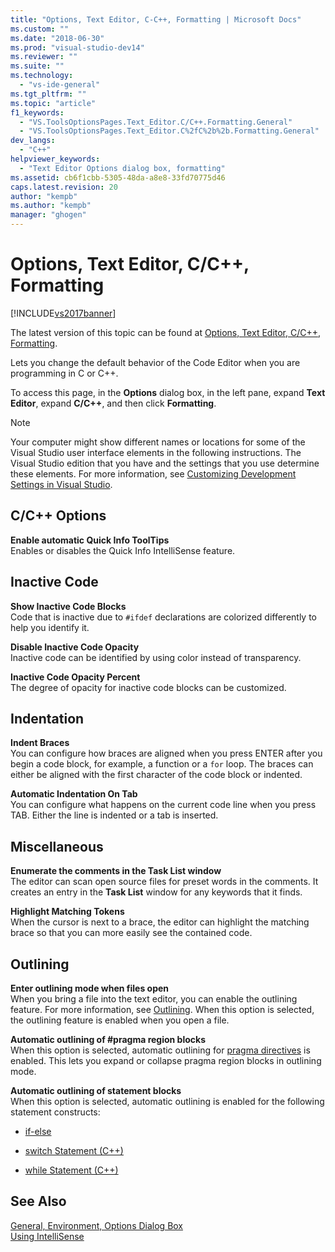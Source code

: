 ```yaml
---
title: "Options, Text Editor, C-C++, Formatting | Microsoft Docs"
ms.custom: ""
ms.date: "2018-06-30"
ms.prod: "visual-studio-dev14"
ms.reviewer: ""
ms.suite: ""
ms.technology: 
  - "vs-ide-general"
ms.tgt_pltfrm: ""
ms.topic: "article"
f1_keywords: 
  - "VS.ToolsOptionsPages.Text_Editor.C/C++.Formatting.General"
  - "VS.ToolsOptionsPages.Text_Editor.C%2fC%2b%2b.Formatting.General"
dev_langs: 
  - "C++"
helpviewer_keywords: 
  - "Text Editor Options dialog box, formatting"
ms.assetid: cb6f1cbb-5305-48da-a8e8-33fd70775d46
caps.latest.revision: 20
author: "kempb"
ms.author: "kempb"
manager: "ghogen"
---
```

# Options, Text Editor, C/C++, Formatting
[!INCLUDE[vs2017banner](../../includes/vs2017banner.md)]

The latest version of this topic can be found at [Options, Text Editor, C/C++, Formatting](https://docs.microsoft.com/visualstudio/ide/reference/options-text-editor-c-cpp-formatting).  
  
  
Lets you change the default behavior of the Code Editor when you are programming in C or C++.  
  
 To access this page, in the **Options** dialog box, in the left pane, expand **Text Editor**, expand **C/C++**, and then click **Formatting**.  
  
> [!NOTE]
>  Your computer might show different names or locations for some of the Visual Studio user interface elements in the following instructions. The Visual Studio edition that you have and the settings that you use determine these elements. For more information, see [Customizing Development Settings in Visual Studio](http://msdn.microsoft.com/en-us/22c4debb-4e31-47a8-8f19-16f328d7dcd3).  
  
## C/C++ Options  
 **Enable automatic Quick Info ToolTips**  
 Enables or disables the Quick Info IntelliSense feature.  
  
## Inactive Code  
 **Show Inactive Code Blocks**  
 Code that is inactive due to `#ifdef` declarations are colorized differently to help you identify it.  
  
 **Disable Inactive Code Opacity**  
 Inactive code can be identified by using color instead of transparency.  
  
 **Inactive Code Opacity Percent**  
 The degree of opacity for inactive code blocks can be customized.  
  
## Indentation  
 **Indent Braces**  
 You can configure how braces are aligned when you press ENTER after you begin a code block, for example, a function or a `for` loop. The braces can either be aligned with the first character of the code block or indented.  
  
 **Automatic Indentation On Tab**  
 You can configure what happens on the current code line when you press TAB. Either the line is indented or a tab is inserted.  
  
## Miscellaneous  
 **Enumerate the comments in the Task List window**  
 The editor can scan open source files for preset words in the comments. It creates an entry in the **Task List** window for any keywords that it finds.  
  
 **Highlight Matching Tokens**  
 When the cursor is next to a brace, the editor can highlight the matching brace so that you can more easily see the contained code.  
  
## Outlining  
 **Enter outlining mode when files open**  
 When you bring a file into the text editor, you can enable the outlining feature. For more information, see [Outlining](../../ide/outlining.md). When this option is selected, the outlining feature is enabled when you open a file.  
  
 **Automatic outlining of #pragma region blocks**  
 When this option is selected, automatic outlining for [pragma directives](../Topic/Pragma%20Directives%20and%20the%20__Pragma%20Keyword.md) is enabled. This lets you expand or collapse pragma region blocks in outlining mode.  
  
 **Automatic outlining of statement blocks**  
 When this option is selected, automatic outlining is enabled for the following statement constructs:  
  
-   [if-else](../Topic/if-else%20\(C%23%20Reference\).md)  
  
-   [switch Statement (C++)](../Topic/switch%20Statement%20\(C++\).md)  
  
-   [while Statement (C++)](../Topic/while%20Statement%20\(C++\).md)  
  
## See Also  
 [General, Environment, Options Dialog Box](../../ide/reference/general-environment-options-dialog-box.md)   
 [Using IntelliSense](../../ide/using-intellisense.md)



